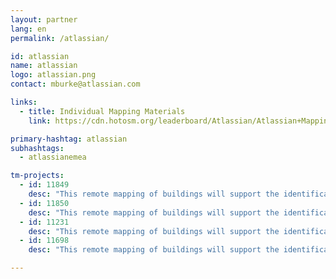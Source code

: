 ```yaml
---
layout: partner
lang: en
permalink: /atlassian/

id: atlassian
name: atlassian
logo: atlassian.png
contact: mburke@atlassian.com

links:
  - title: Individual Mapping Materials
    link: https://cdn.hotosm.org/leaderboard/Atlassian/Atlassian+Mapping+how+to+guide.pdf

primary-hashtag: atlassian
subhashtags:
  - atlassianemea

tm-projects:
  - id: 11849
    desc: "This remote mapping of buildings will support the identification and characterization of settlements, as well as the implementation of planned activities and largely the generation of data for humanitarian activities"
  - id: 11850
    desc: "This remote mapping of buildings will support the identification and characterization of settlements, as well as the implementation of planned activities and largely the generation of data for humanitarian activities"
  - id: 11231
    desc: "This remote mapping of buildings will support the identification and characterization of settlements, as well as the implementation of planned activities and largely the generation of data for humanitarian activities"
  - id: 11698
    desc: "This remote mapping of buildings will support the identification and characterization of settlements, as well as the implementation of planned activities and largely the generation of data for humanitarian activities"

---
```

